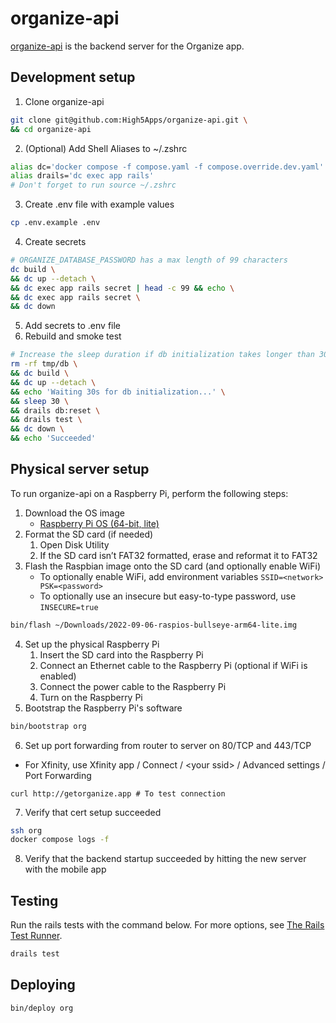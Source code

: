 # organize-api
[organize-api](https://github.com/High5Apps/organize-api) is the backend server for the Organize app.

## Development setup
1. Clone organize-api
```sh
git clone git@github.com:High5Apps/organize-api.git \
&& cd organize-api
```
2. (Optional) Add Shell Aliases to ~/.zshrc
```sh
alias dc='docker compose -f compose.yaml -f compose.override.dev.yaml'
alias drails='dc exec app rails'
# Don't forget to run source ~/.zshrc
```
3. Create .env file with example values
```sh
cp .env.example .env
```
4. Create secrets
```sh
# ORGANIZE_DATABASE_PASSWORD has a max length of 99 characters
dc build \
&& dc up --detach \
&& dc exec app rails secret | head -c 99 && echo \
&& dc exec app rails secret \
&& dc down
```
5. Add secrets to .env file
6. Rebuild and smoke test
```sh
# Increase the sleep duration if db initialization takes longer than 30s
rm -rf tmp/db \
&& dc build \
&& dc up --detach \
&& echo 'Waiting 30s for db initialization...' \
&& sleep 30 \
&& drails db:reset \
&& drails test \
&& dc down \
&& echo 'Succeeded'
```

## Physical server setup
To run organize-api on a Raspberry Pi, perform the following steps:

1. Download the OS image
    - [Raspberry Pi OS (64-bit, lite)](https://www.raspberrypi.com/software/operating-systems/#raspberry-pi-os-64-bit)
2. Format the SD card (if needed)
    1. Open Disk Utility
    2. If the SD card isn’t FAT32 formatted, erase and reformat it to FAT32
3. Flash the Raspbian image onto the SD card (and optionally enable WiFi)
    - To optionally enable WiFi, add environment variables `SSID=<network> PSK=<password>`
    - To optionally use an insecure but easy-to-type password, use `INSECURE=true`
```sh
bin/flash ~/Downloads/2022-09-06-raspios-bullseye-arm64-lite.img
```
4. Set up the physical Raspberry Pi
    1. Insert the SD card into the Raspberry Pi
    2. Connect an Ethernet cable to the Raspberry Pi (optional if WiFi is enabled)
    3. Connect the power cable to the Raspberry Pi
    4. Turn on the Raspberry Pi
5. Bootstrap the Raspberry Pi's software
```sh
bin/bootstrap org
```
6. Set up port forwarding from router to server on 80/TCP and 443/TCP
  - For Xfinity, use Xfinity app / Connect / \<your ssid\> / Advanced settings / Port Forwarding
```
curl http://getorganize.app # To test connection
```
7. Verify that cert setup succeeded
```sh
ssh org
docker compose logs -f
```
8. Verify that the backend startup succeeded by hitting the new server with the mobile app

## Testing
Run the rails tests with the command below. For more options, see [The Rails Test Runner](https://guides.rubyonrails.org/testing.html#the-rails-test-runner).
```sh
drails test
```

## Deploying
```sh
bin/deploy org
```
